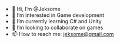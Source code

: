 - 👋 Hi, I’m @Jeksome
- 👀 I’m interested in Game development
- 🌱 I’m currently learning C# and Unity
- 💞️ I’m looking to collaborate on games
- 📫 How to reach me: jeksome@gmail.com

